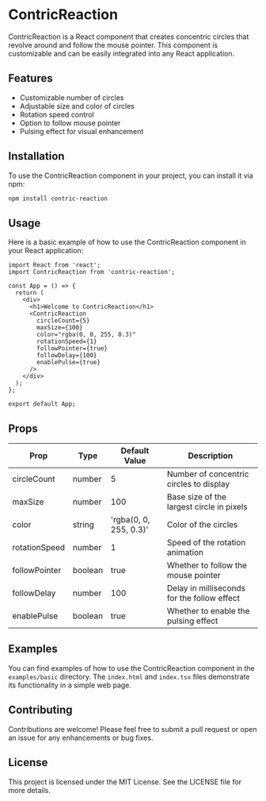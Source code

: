 # ContricReaction

ContricReaction is a React component that creates concentric circles that revolve around and follow the mouse pointer. This component is customizable and can be easily integrated into any React application.

## Features

- Customizable number of circles
- Adjustable size and color of circles
- Rotation speed control
- Option to follow mouse pointer
- Pulsing effect for visual enhancement

## Installation

To use the ContricReaction component in your project, you can install it via npm:

```bash
npm install contric-reaction
```

## Usage

Here is a basic example of how to use the ContricReaction component in your React application:

```tsx
import React from 'react';
import ContricReaction from 'contric-reaction';

const App = () => {
  return (
    <div>
      <h1>Welcome to ContricReaction</h1>
      <ContricReaction 
        circleCount={5}
        maxSize={100}
        color="rgba(0, 0, 255, 0.3)"
        rotationSpeed={1}
        followPointer={true}
        followDelay={100}
        enablePulse={true}
      />
    </div>
  );
};

export default App;
```

## Props

| Prop            | Type     | Default Value | Description                                      |
|-----------------|----------|---------------|--------------------------------------------------|
| circleCount     | number   | 5             | Number of concentric circles to display          |
| maxSize         | number   | 100           | Base size of the largest circle in pixels        |
| color           | string   | 'rgba(0, 0, 255, 0.3)' | Color of the circles                          |
| rotationSpeed   | number   | 1             | Speed of the rotation animation                  |
| followPointer    | boolean  | true          | Whether to follow the mouse pointer              |
| followDelay     | number   | 100           | Delay in milliseconds for the follow effect      |
| enablePulse     | boolean  | true          | Whether to enable the pulsing effect             |

## Examples

You can find examples of how to use the ContricReaction component in the `examples/basic` directory. The `index.html` and `index.tsx` files demonstrate its functionality in a simple web page.

## Contributing

Contributions are welcome! Please feel free to submit a pull request or open an issue for any enhancements or bug fixes.

## License

This project is licensed under the MIT License. See the LICENSE file for more details.